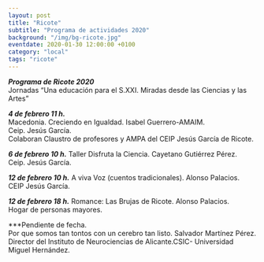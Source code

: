 ```yaml
---
layout: post
title: "Ricote"
subtitle: "Programa de actividades 2020"
background: "/img/bg-ricote.jpg"
eventdate: 2020-01-30 12:00:00 +0100
category: "local"
tags: "ricote"
---
```


***Programa de Ricote 2020***  
Jornadas “Una educación para el S.XXI. Miradas desde las Ciencias y las Artes”  

***4 de febrero 11 h.***  
Macedonia. Creciendo en Igualdad. Isabel Guerrero-AMAIM.  
Ceip. Jesús García.  
Colaboran Claustro de profesores y AMPA del CEIP Jesús García de Ricote.  


***6 de febrero 10 h.***
Taller Disfruta la Ciencia.  Cayetano Gutiérrez Pérez.  
Ceip. Jesús García.


***12 de febrero 10 h.***
A viva Voz (cuentos tradicionales).  Alonso Palacios.  
CEIP Jesús García.


***12 de febrero 18 h.***
Romance: Las Brujas de Ricote. Alonso Palacios.  
Hogar de personas mayores.

 
***Pendiente de fecha.  
Por que somos tan tontos con un cerebro tan listo. Salvador Martínez Pérez. Director del Instituto
de Neurociencias de Alicante.CSIC- Universidad Miguel Hernández.  

